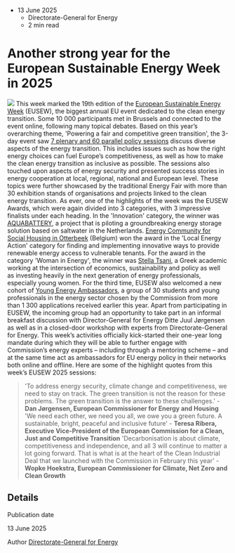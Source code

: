 * 13 June 2025
  * Directorate-General for Energy
  * 2 min read


# Another strong year for the European Sustainable Energy Week in 2025
![](https://energy.ec.europa.eu/sites/default/files/styles/oe_theme_medium_no_crop/public/2025-06/IMG_0686%20DJ%20full%20room.jpeg?itok=jCNwZt1r)
This week marked the 19th edition of the [European Sustainable Energy Week](https://sustainable-energy-week.ec.europa.eu/index_en) (EUSEW), the biggest annual EU event dedicated to the clean energy transition. Some 10 000 participants met in Brussels and connected to the event online, following many topical debates. 
Based on this year’s overarching theme, 'Powering a fair and competitive green transition', the 3-day event saw [7 plenary and 60 parallel policy sessions](https://interactive.eusew.eu/eusew-2025/programme/) discuss diverse aspects of the energy transition. This includes issues such as how the right energy choices can fuel Europe’s competitiveness, as well as how to make the clean energy transition as inclusive as possible. The sessions also touched upon aspects of energy security and presented success stories in energy cooperation at local, regional, national and European level. These topics were further showcased by the traditional Energy Fair with more than 30 exhibition stands of organisations and projects linked to the clean energy transition.
As ever, one of the highlights of the week was the EUSEW Awards, which were again divided into 3 categories, with 3 impressive finalists under each heading. In the 'Innovation' category, the winner was [AQUABATTERY](https://interactive.eusew.eu/awards/innovation/aquabattery), a project that is piloting a groundbreaking energy storage solution based on saltwater in the Netherlands. [Energy Community for Social Housing in Otterbeek](https://interactive.eusew.eu/awards/local-energy-action/otterbeek) (Belgium) won the award in the 'Local Energy Action' category for finding and implementing innovative ways to provide renewable energy access to vulnerable tenants. For the award in the category 'Woman in Energy', the winner was [Stella Tsani](https://interactive.eusew.eu/awards/woman-in-energy/stella-tsani), a Greek academic working at the intersection of economics, sustainability and policy as well as investing heavily in the next generation of energy professionals, especially young women.
For the third time, EUSEW also welcomed a new cohort of [Young Energy Ambassadors](https://sustainable-energy-week.ec.europa.eu/youth-engagement_en), a group of 30 students and young professionals in the energy sector chosen by the Commission from more than 1 300 applications received earlier this year. Apart from participating in EUSEW, the incoming group had an opportunity to take part in an informal breakfast discussion with Director-General for Energy Ditte Juul Jørgensen as well as in a closed-door workshop with experts from Directorate-General for Energy. This week’s activities officially kick-started their one-year long mandate during which they will be able to further engage with Commission’s energy experts – including through a mentoring scheme – and at the same time act as ambassadors for EU energy policy in their networks both online and offline.
Here are some of the highlight quotes from this week’s EUSEW 2025 sessions:
> 'To address energy security, climate change and competitiveness, we need to stay on track. The green transition is not the reason for these problems. The green transition is the answer to these challenges.' -**Dan Jørgensen, European Commissioner for Energy and Housing**
> 'We need each other, we need you all, we owe you a green future. A sustainable, bright, peaceful and inclusive future' - **Teresa Ribera, Executive Vice-President of the European Commission for a Clean, Just and Competitive Transition**
> 'Decarbonisation is about climate, competitiveness and independence, and all 3 will continue to matter a lot going forward. That is what is at the heart of the Clean Industrial Deal that we launched with the Commission in February this year' -**Wopke Hoekstra, European Commissioner for Climate, Net Zero and Clean Growth**
## Details 

Publication date
    
13 June 2025 

Author
    [Directorate-General for Energy](https://commission.europa.eu/about/departments-and-executive-agencies/energy_en)